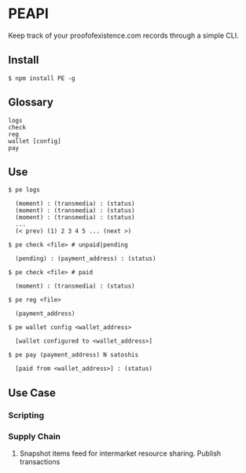 # PEAPI

Keep track of your proofofexistence.com records through a simple CLI.

## Install

    $ npm install PE -g

## Glossary

    logs
    check
    reg
    wallet [config]
    pay

## Use

    $ pe logs

      (moment) : (transmedia) : (status)
      (moment) : (transmedia) : (status)
      (moment) : (transmedia) : (status)
      ...
      (< prev) (1) 2 3 4 5 ... (next >)

    $ pe check <file> # unpaid|pending

      (pending) : (payment_address) : (status)

    $ pe check <file> # paid

      (moment) : (transmedia) : (status)

    $ pe reg <file>

      (payment_address)

    $ pe wallet config <wallet_address>

      [wallet configured to <wallet_address>]

    $ pe pay (payment_address) N satoshis

      [paid from <wallet_address>] : (status)

## Use Case

### Scripting

### Supply Chain

1. Snapshot items feed for intermarket resource sharing. Publish transactions
